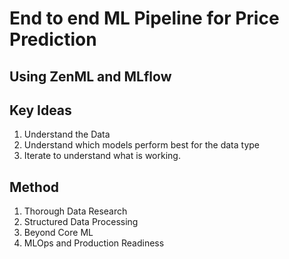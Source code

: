 # End to end ML Pipeline for Price Prediction 
## Using ZenML and MLflow

## Key Ideas

1. Understand the Data
2. Understand which models perform best for the data type
3. Iterate to understand what is working.

## Method

1. Thorough Data Research
2. Structured Data Processing
3. Beyond Core ML
4. MLOps and Production Readiness

